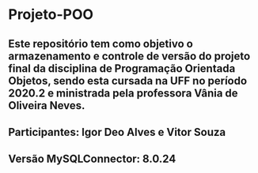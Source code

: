 # Projeto-POO

## Este repositório tem como objetivo o armazenamento e controle de versão do projeto final da disciplina de Programação Orientada Objetos, sendo esta cursada na UFF no período 2020.2 e ministrada pela professora Vânia de Oliveira Neves.

## Participantes: Igor Deo Alves e Vitor Souza

## Versão MySQLConnector: 8.0.24
